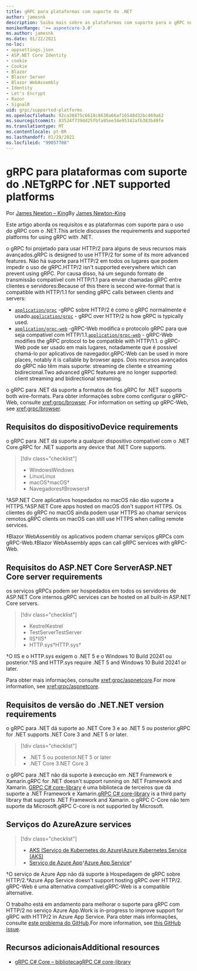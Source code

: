 ```yaml
---
title: gRPC para plataformas com suporte do .NET
author: jamesnk
description: Saiba mais sobre as plataformas com suporte para o gRPC no .NET.
monikerRange: '>= aspnetcore-3.0'
ms.author: jamesnk
ms.date: 01/22/2021
no-loc:
- appsettings.json
- ASP.NET Core Identity
- cookie
- Cookie
- Blazor
- Blazor Server
- Blazor WebAssembly
- Identity
- Let's Encrypt
- Razor
- SignalR
uid: grpc/supported-platforms
ms.openlocfilehash: 92ca38875c6618c8630a66af16548d32bc469a62
ms.sourcegitcommit: 83524f739dd25fbfa95ee34e95342afb383b49fe
ms.translationtype: MT
ms.contentlocale: pt-BR
ms.lasthandoff: 01/29/2021
ms.locfileid: "99057708"
---
```

# <a name="grpc-for-net-supported-platforms"></a><span data-ttu-id="d1499-103">gRPC para plataformas com suporte do .NET</span><span class="sxs-lookup"><span data-stu-id="d1499-103">gRPC for .NET supported platforms</span></span>

<span data-ttu-id="d1499-104">Por [James Newton – King](https://twitter.com/jamesnk)</span><span class="sxs-lookup"><span data-stu-id="d1499-104">By [James Newton-King](https://twitter.com/jamesnk)</span></span>

<span data-ttu-id="d1499-105">Este artigo aborda os requisitos e as plataformas com suporte para o uso do gRPC com o .NET.</span><span class="sxs-lookup"><span data-stu-id="d1499-105">This article discusses the requirements and supported platforms for using gRPC with .NET.</span></span>

<span data-ttu-id="d1499-106">o gRPC foi projetado para usar HTTP/2 para alguns de seus recursos mais avançados.</span><span class="sxs-lookup"><span data-stu-id="d1499-106">gRPC is designed to use HTTP/2 for some of its more advanced features.</span></span> <span data-ttu-id="d1499-107">Não há suporte para HTTP/2 em todos os lugares que podem impedir o uso de gRPC.</span><span class="sxs-lookup"><span data-stu-id="d1499-107">HTTP/2 isn't supported everywhere which can prevent using gRPC.</span></span> <span data-ttu-id="d1499-108">Por causa disso, há um segundo formato de transmissão compatível com HTTP/1.1 para enviar chamadas gRPC entre clientes e servidores:</span><span class="sxs-lookup"><span data-stu-id="d1499-108">Because of this there is second wire-format that is compatible with HTTP/1.1 for sending gRPC calls between clients and servers:</span></span>

* <span data-ttu-id="d1499-109">[`application/grpc`](https://github.com/grpc/grpc/blob/master/doc/PROTOCOL-HTTP2.md) -gRPC sobre HTTP/2 é como o gRPC normalmente é usado.</span><span class="sxs-lookup"><span data-stu-id="d1499-109">[`application/grpc`](https://github.com/grpc/grpc/blob/master/doc/PROTOCOL-HTTP2.md) - gRPC over HTTP/2 is how gRPC is typically used.</span></span>
* <span data-ttu-id="d1499-110">[`application/grpc-web`](https://github.com/grpc/grpc/blob/master/doc/PROTOCOL-WEB.md) -gRPC-Web modifica o protocolo gRPC para que seja compatível com HTTP/1.1.</span><span class="sxs-lookup"><span data-stu-id="d1499-110">[`application/grpc-web`](https://github.com/grpc/grpc/blob/master/doc/PROTOCOL-WEB.md) - gRPC-Web modifies the gRPC protocol to be compatible with HTTP/1.1.</span></span> <span data-ttu-id="d1499-111">o gRPC-Web pode ser usado em mais lugares, notadamente que é possível chamá-lo por aplicativos de navegador.</span><span class="sxs-lookup"><span data-stu-id="d1499-111">gRPC-Web can be used in more places, notably it is callable by browser apps.</span></span> <span data-ttu-id="d1499-112">Dois recursos avançados do gRPC não têm mais suporte: streaming de cliente e streaming bidirecional.</span><span class="sxs-lookup"><span data-stu-id="d1499-112">Two advanced gRPC features are no longer supported: client streaming and bidirectional streaming.</span></span>

<span data-ttu-id="d1499-113">o gRPC para .NET dá suporte a formatos de fios.</span><span class="sxs-lookup"><span data-stu-id="d1499-113">gRPC for .NET supports both wire-formats.</span></span> <span data-ttu-id="d1499-114">Para obter informações sobre como configurar o gRPC-Web, consulte <xref:grpc/browser> .</span><span class="sxs-lookup"><span data-stu-id="d1499-114">For information on setting up gRPC-Web, see <xref:grpc/browser>.</span></span>

## <a name="device-requirements"></a><span data-ttu-id="d1499-115">Requisitos do dispositivo</span><span class="sxs-lookup"><span data-stu-id="d1499-115">Device requirements</span></span>

<span data-ttu-id="d1499-116">o gRPC para .NET dá suporte a qualquer dispositivo compatível com o .NET Core.</span><span class="sxs-lookup"><span data-stu-id="d1499-116">gRPC for .NET supports any device that .NET Core supports.</span></span>

> [!div class="checklist"]
>
> * <span data-ttu-id="d1499-117">Windows</span><span class="sxs-lookup"><span data-stu-id="d1499-117">Windows</span></span>
> * <span data-ttu-id="d1499-118">Linux</span><span class="sxs-lookup"><span data-stu-id="d1499-118">Linux</span></span>
> * <span data-ttu-id="d1499-119">macOS&dagger;</span><span class="sxs-lookup"><span data-stu-id="d1499-119">macOS&dagger;</span></span>
> * <span data-ttu-id="d1499-120">Navegadores&Dagger;</span><span class="sxs-lookup"><span data-stu-id="d1499-120">Browsers&Dagger;</span></span>

<span data-ttu-id="d1499-121">&dagger;ASP.NET Core aplicativos hospedados no macOS não dão suporte a HTTPS.</span><span class="sxs-lookup"><span data-stu-id="d1499-121">&dagger;ASP.NET Core apps hosted on macOS don't support HTTPS.</span></span> <span data-ttu-id="d1499-122">Os clientes do gRPC no macOS ainda podem usar HTTPS ao chamar serviços remotos.</span><span class="sxs-lookup"><span data-stu-id="d1499-122">gRPC clients on macOS can still use HTTPS when calling remote services.</span></span>

<span data-ttu-id="d1499-123">&Dagger;Blazor WebAssembly os aplicativos podem chamar serviços gRPCs com gRPC-Web.</span><span class="sxs-lookup"><span data-stu-id="d1499-123">&Dagger;Blazor WebAssembly apps can call gRPC services with gRPC-Web.</span></span>

## <a name="aspnet-core-server-requirements"></a><span data-ttu-id="d1499-124">Requisitos do ASP.NET Core Server</span><span class="sxs-lookup"><span data-stu-id="d1499-124">ASP.NET Core server requirements</span></span>

<span data-ttu-id="d1499-125">os serviços gRPCs podem ser hospedados em todos os servidores de ASP.NET Core internos.</span><span class="sxs-lookup"><span data-stu-id="d1499-125">gRPC services can be hosted on all built-in ASP.NET Core servers.</span></span>

> [!div class="checklist"]
>
> * <span data-ttu-id="d1499-126">Kestrel</span><span class="sxs-lookup"><span data-stu-id="d1499-126">Kestrel</span></span>
> * <span data-ttu-id="d1499-127">TestServer</span><span class="sxs-lookup"><span data-stu-id="d1499-127">TestServer</span></span>
> * <span data-ttu-id="d1499-128">IIS&dagger;</span><span class="sxs-lookup"><span data-stu-id="d1499-128">IIS&dagger;</span></span>
> * <span data-ttu-id="d1499-129">HTTP.sys&dagger;</span><span class="sxs-lookup"><span data-stu-id="d1499-129">HTTP.sys&dagger;</span></span>

<span data-ttu-id="d1499-130">&dagger;O IIS e o HTTP.sys exigem o .NET 5 e o Windows 10 Build 20241 ou posterior.</span><span class="sxs-lookup"><span data-stu-id="d1499-130">&dagger;IIS and HTTP.sys require .NET 5 and Windows 10 Build 20241 or later.</span></span>

<span data-ttu-id="d1499-131">Para obter mais informações, consulte <xref:grpc/aspnetcore>.</span><span class="sxs-lookup"><span data-stu-id="d1499-131">For more information, see <xref:grpc/aspnetcore>.</span></span>

## <a name="net-version-requirements"></a><span data-ttu-id="d1499-132">Requisitos de versão do .NET</span><span class="sxs-lookup"><span data-stu-id="d1499-132">.NET version requirements</span></span>

<span data-ttu-id="d1499-133">o gRPC para .NET dá suporte ao .NET Core 3 e ao .NET 5 ou posterior.</span><span class="sxs-lookup"><span data-stu-id="d1499-133">gRPC for .NET supports .NET Core 3 and .NET 5 or later.</span></span>

> [!div class="checklist"]
>
> * <span data-ttu-id="d1499-134">.NET 5 ou posterior</span><span class="sxs-lookup"><span data-stu-id="d1499-134">.NET 5 or later</span></span>
> * <span data-ttu-id="d1499-135">.NET Core 3</span><span class="sxs-lookup"><span data-stu-id="d1499-135">.NET Core 3</span></span>

<span data-ttu-id="d1499-136">o gRPC para .NET não dá suporte à execução em .NET Framework e Xamarin.</span><span class="sxs-lookup"><span data-stu-id="d1499-136">gRPC for .NET doesn't support running on .NET Framework and Xamarin.</span></span> <span data-ttu-id="d1499-137">[GRPC C# core-library](https://grpc.io/docs/languages/csharp/quickstart/) é uma biblioteca de terceiros que dá suporte a .NET Framework e Xamarin.</span><span class="sxs-lookup"><span data-stu-id="d1499-137">[gRPC C# core-library](https://grpc.io/docs/languages/csharp/quickstart/) is a third party library that supports .NET Framework and Xamarin.</span></span> <span data-ttu-id="d1499-138">o gRPC C-Core não tem suporte da Microsoft.</span><span class="sxs-lookup"><span data-stu-id="d1499-138">gRPC C-core is not supported by Microsoft.</span></span>

## <a name="azure-services"></a><span data-ttu-id="d1499-139">Serviços do Azure</span><span class="sxs-lookup"><span data-stu-id="d1499-139">Azure services</span></span>

> [!div class="checklist"]
>
> * [<span data-ttu-id="d1499-140">AKS (Serviço de Kubernetes do Azure)</span><span class="sxs-lookup"><span data-stu-id="d1499-140">Azure Kubernetes Service (AKS)</span></span>](https://azure.microsoft.com/services/kubernetes-service/)
> * <span data-ttu-id="d1499-141">[Serviço de Azure App](https://azure.microsoft.com/services/app-service/)&dagger;</span><span class="sxs-lookup"><span data-stu-id="d1499-141">[Azure App Service](https://azure.microsoft.com/services/app-service/)&dagger;</span></span>

<span data-ttu-id="d1499-142">&dagger;O serviço de Azure App não dá suporte à Hospedagem de gRPC sobre HTTP/2.</span><span class="sxs-lookup"><span data-stu-id="d1499-142">&dagger;Azure App Service doesn't support hosting gRPC over HTTP/2.</span></span> <span data-ttu-id="d1499-143">gRPC-Web é uma alternativa compatível.</span><span class="sxs-lookup"><span data-stu-id="d1499-143">gRPC-Web is a compatible alternative.</span></span>

<span data-ttu-id="d1499-144">O trabalho está em andamento para melhorar o suporte para gRPC com HTTP/2 no serviço Azure App.</span><span class="sxs-lookup"><span data-stu-id="d1499-144">Work is in-progress to improve support for gRPC with HTTP/2 in Azure App Service.</span></span> <span data-ttu-id="d1499-145">Para obter mais informações, consulte [este problema do GitHub](https://github.com/dotnet/AspNetCore/issues/9020).</span><span class="sxs-lookup"><span data-stu-id="d1499-145">For more information, see [this GitHub issue](https://github.com/dotnet/AspNetCore/issues/9020).</span></span>

## <a name="additional-resources"></a><span data-ttu-id="d1499-146">Recursos adicionais</span><span class="sxs-lookup"><span data-stu-id="d1499-146">Additional resources</span></span>

* [<span data-ttu-id="d1499-147">gRPC C# Core – biblioteca</span><span class="sxs-lookup"><span data-stu-id="d1499-147">gRPC C# core-library</span></span>](https://grpc.io/docs/languages/csharp/quickstart/)
